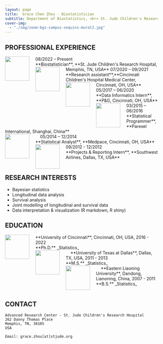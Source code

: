 ```yaml
---
layout: page
title:  Grace Chen Zhou - Biostatistician
subtitle: Department of Biostatistics, <br> St. Jude Children's Research Hospital
cover-img:
  - "./img/zoom-bgs-campus-sequins-mural2.jpg"
---
```


<style type="text/css">
.intro-header .page-heading h1 {
  margin-top: 0;
  font-size: 3.125rem;
}
</style>

## PROFESSIONAL EXPERIENCE
<img src="../../img/StJude.jpeg" align="left" height="80px" width="80px" style="margin-right: 20px;"> 
08/2022 – Present 		<br>
**Biostatistician**, **St. Jude Children's Research Hospital, Memphis, TN, USA**

<img src="../../img/cchmc.png" align="left" height="80px" width="80px" style="margin-right: 20px;"> 
07/2020 – 09/2021 		<br>
**Research assistant**,**Cincinnati Children's Hospital Medical Center, Cincinnati, OH, USA**

<img src="../../img/pg.png" align="left" height="80px" width="80px" style="margin-right: 20px;"> 
05/2017 – 06/2020 		<br>
**Data Informatics Intern**, **P&G, Cincinnati, OH, USA**

<img src="../../img/parexel.png" align="left" height="80px" width="80px" style="margin-right: 20px;"> 
03/2015 – 06/2016 	<br>
**Statistical Programmer**, **Parexel International, Shanghai, China**	<br>&nbsp; &nbsp; 

<img src="../../img/medpace.png" align="left" height="80px" width="80px" style="margin-right: 20px;"> 
05/2014 – 12/2014 	<br>
**Statistical Analyst**, **Medpace, Cincinnati, OH, USA**

<img src="../../img/southwest.png" align="left" height="80px" width="80px" style="margin-right: 20px;"> 
09/2012 - 12/2012 	<br>
**Projects & Reporting Intern**, **Southwest Airlines, Dallas, TX, USA**	<br>&nbsp; &nbsp; 

## RESEARCH INTERESTS
- Bayesian statistics
- Longitudinal data analysis
- Survival analysis
- Joint modelling of longitudinal and survival data
- Data interpretation & visualization (R markdown, R shiny)


## EDUCATION

<img src="../../img/UC2.png" align="left" height="80px" width="80px" style="margin-right: 20px;"> 
**University of Cincinnati**, Cincinnati, OH, USA, 2016 - 2022 <br>
**Ph.D.** 
_Statistics_	<br>&nbsp; &nbsp; 

<img src="../../img/utd.png" align="left" height="80px" width="80px" style="margin-right: 20px;"> 
**University of Texas at Dallas**, Dallas, TX, USA, 2011 - 2013 <br>
**M.S.** 
_Statistics_	<br>&nbsp; &nbsp; 

<img src="../../img/liaodong.png" align="left" height="80px" width="80px" style="margin-right: 20px;"> 
**Eastern Liaoning University**, Dandong, Lianoning, China, 2007 - 2011 <br>
**B.S.** 
_Statistics_	<br>&nbsp; &nbsp; 

## CONTACT

```
Advanced Research Center - St. Jude Children's Research Hospital
262 Danny Thomas Place
Memphis, TN, 38105
USA

Email: grace.zhou[at]stjude.org
```


